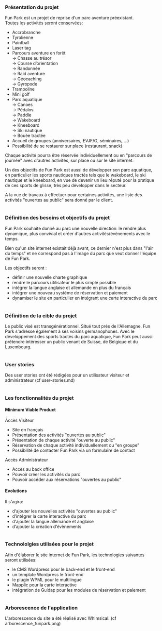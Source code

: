### Présentation du projet

Fun Park est un projet de reprise d'un parc aventure préexistant.<br/>
Toutes les activités seront conservées:  
- Accrobranche<br/>
- Tyrolienne<br/>
- Paintball<br/>
- Laser tag<br/>
- Parcours aventure en forêt<br/>
-> Chasse au trésor<br/>
-> Course d’orientation<br/>
-> Randonnée<br/>
-> Raid aventure<br/>
-> Géocaching<br/>
-> Gyropode<br/>
- Trampoline<br/>
- Mini golf<br/>
- Parc aquatique<br/>
-> Canoes<br/>
-> Pédalos<br/>
-> Paddle<br/>
-> Wakeboard<br/>
-> Kneeboard<br/>
-> Ski nautique<br/>
-> Bouée tractée<br/>
- Accueil de groupes (anniversaires, EVJF/G, séminaires, ...)<br/>
- Possibilité de se restaurer sur place (restaurant, snack)<br/>

Chaque activité pourra être réservée individuellement ou en "parcours de journée" avec d'autres activités, sur place ou sur le site internet.

Un des objectifs de Fun Park est aussi de développer son parc aquatique, en particulier les sports nautiques tractés tels que le wakeboard, le ski nautique et le kneeboard, en vue de devenir un lieu réputé pour la pratique de ces sports de glisse, très peu développer dans le secteur.

A la vue de travaux à effectuer pour certaines activités, une liste des activités "ouvertes au public" sera donné par le client.<br/><br/>


### Définition des besoins et objectifs du projet

Fun Park souhaite donné au parc une nouvelle direction: le rendre plus dynamique, plus convivial et créer d'autres activités/évènements avec le temps.

Bien qu'un site internet existait déjà avant, ce dernier n'est plus dans "l'air du temps" et ne correspond pas à l'image du parc que veut donner l'équipe de Fun Park.


Les objectifs seront :
- définir une nouvelle charte graphique
- rendre le parcours utilisateur le plus simple possible
- intégrer la langue anglaise et allemande en plus du français
- intégrer une nouveau système de réservation et paiement
- dynamiser le site en particulier en intégrant une carte interactive du parc<br/><br/>


### Définition de la cible du projet

Le public visé est transgénérationnel.
Situé tout près de l'Allemagne, Fun Park s'adresse également à ses voisins germanophones.
Avec le développement des sports tractés du parc aquatique, Fun Park peut aussi prétendre intéresser un public venant de Suisse, de Belgique et du Luxembourg.<br/><br/>


### User stories

Des user stories ont été rédigées pour un utilisateur visiteur et administrateur (cf user-stories.md)<br/><br/>

### Les fonctionnalités du projet

#### Minimum Viable Product

Accès Visiteur
- Site en français
- Présentation des activités "ouvertes au public"
- Présentation de chaque activité "ouverte au public"
- Réservation de chaque activité individuellement ou "en groupe"
- Possibilité de contacter Fun Park via un formulaire de contact

Accès Administrateur
- Accès au back office
- Pouvoir créer les activités du parc
- Pouvoir accéder aux réservations "ouvertes au public"


#### Evolutions

Il s'agira:
- d'ajouter les nouvelles activités "ouvertes au public"
- d'intégrer la carte interactive du parc
- d'ajouter la langue allemande et anglaise
- d'ajouter la création d'évènements<br/><br/>


### Technololgies utilisées pour le projet

Afin d'élaborer le site internet de Fun Park, les technologies suivantes seront utilisées: 
- le CMS Wordpress pour le back-end et le front-end
- un template Wordpress le front-end
- le plugin WPML pour le multilingue
- Mapplic pour la carte interactive
- intégration de Guidap pour les modules de réservation et paiement<br/><br/>


### Arborescence de l'application

L'arborescence du site a été réalisé avec Whimsical. (cf arborescence_funpark.png)